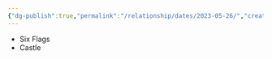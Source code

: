```yaml
---
{"dg-publish":true,"permalink":"/relationship/dates/2023-05-26/","created":"","updated":""}
---
```



- Six Flags
- Castle